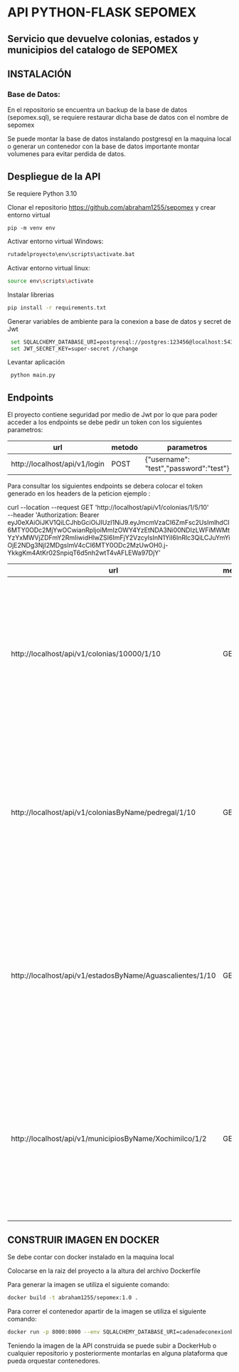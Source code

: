 # API PYTHON-FLASK SEPOMEX
## Servicio que devuelve colonias, estados y municipios del catalogo de SEPOMEX

## INSTALACIÓN

### Base de Datos:
En el repositorio se encuentra un backup de la base de datos (sepomex.sql), se requiere restaurar dicha base de datos con el nombre de sepomex

Se puede montar la base de datos instalando postgresql en la maquina local o generar un contenedor con la base de datos importante montar volumenes para evitar perdida de datos.

## Despliegue de la API

Se requiere Python 3.10

Clonar el repositorio https://github.com/abraham1255/sepomex y crear entorno virtual

```
pip -m venv env
```

Activar entorno virtual Windows:

```sh
rutadelproyecto\env\scripts\activate.bat
```

Activar entorno virtual linux:

```sh
source env\scripts\activate
```
Instalar librerias 
```sh
pip install -r requirements.txt
```

Generar variables de ambiente para la conexion a base de datos y secret de Jwt
```sh
 set SQLALCHEMY_DATABASE_URI=postgresql://postgres:123456@localhost:5432/sepomex
 set JWT_SECRET_KEY=super-secret //change
```

Levantar aplicación 
```sh
 python main.py
```
## Endpoints

El proyecto contiene seguridad por medio de Jwt por lo que para poder acceder a los endpoints se debe pedir un token con los siguientes parametros:

| url | metodo |  parametros | 
| ------ | ------ |  ------ |
| http://localhost/api/v1/login | POST | {"username": "test","password":"test"}|

Para consultar los siguientes endpoints se debera colocar el token generado en los headers de la peticion ejemplo :

curl --location --request GET 'http://localhost/api/v1/colonias/1/5/10' \
--header 'Authorization: Bearer eyJ0eXAiOiJKV1QiLCJhbGciOiJIUzI1NiJ9.eyJmcmVzaCI6ZmFsc2UsImlhdCI6MTY0ODc2MjYwOCwianRpIjoiMmIzOWY4YzEtNDA3Ni00NDIzLWFiMWMtYzYxMWVjZDFmY2RmIiwidHlwZSI6ImFjY2VzcyIsInN1YiI6InRlc3QiLCJuYmYiOjE2NDg3NjI2MDgsImV4cCI6MTY0ODc2MzUwOH0.j-YkkgKm4AtKr02SnpiqT6d5nh2wtT4vAFLEWa97DjY'


| url | metodo |  parametros | 
| ------ | ------ |  ------ |
| http://localhost/api/v1/colonias/10000/1/10 | GET | El primer parametro corresponde a la busqueda es decir se esta buscando la colonia con el cp 10000, el segundo parametro indica que pagina se quiere obtener y el tercero cuantos registros deseas mostrar|
| http://localhost/api/v1/coloniasByName/pedregal/1/10| GET | El primer parametro corresponde a la busqueda es decir se esta buscando la colonia con el nombre pedregal, el segundo parametro indica que pagina se quiere obtener y el tercero cuantos registros deseas mostrar|
| http://localhost/api/v1/estadosByName/Aguascalientes/1/10| GET | El primer parametro corresponde a la busqueda es decir se esta buscando el estado con el nombre Aguascalientes, el segundo parametro indica que pagina se quiere obtener y el tercero cuantos registros deseas mostrar|
| http://localhost/api/v1/municipiosByName/Xochimilco/1/2| GET | El primer parametro corresponde a la busqueda es decir se esta buscando el municipio con el nombre Xochimilco, el segundo parametro indica que pagina se quiere obtener y el tercero cuantos registros deseas mostrar|

## CONSTRUIR IMAGEN EN DOCKER

Se debe contar con docker instalado en la maquina local

Colocarse en la raiz del proyecto a la altura del archivo Dockerfile

Para generar la imagen se utiliza el siguiente comando:

```sh
docker build -t abraham1255/sepomex:1.0 .
```

Para correr el contenedor apartir de la imagen se utiliza el siguiente comando:

```sh
docker run -p 8000:8000 --env SQLALCHEMY_DATABASE_URI=cadenadeconexionbd --env JWT_SECRET_KEY=secret-jwt abraham1255/sepomex:1.0 
```
Teniendo la imagen de la API construida se puede subir a DockerHub o cualquier repositorio y posteriormente montarlas en alguna plataforma que pueda orquestar contenedores.
